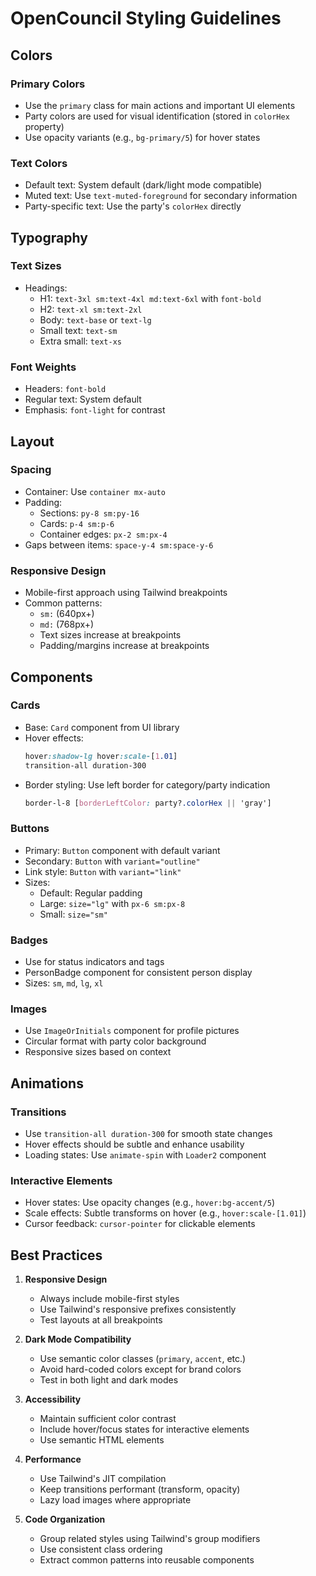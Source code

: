 # OpenCouncil Styling Guidelines

## Colors

### Primary Colors
- Use the `primary` class for main actions and important UI elements
- Party colors are used for visual identification (stored in `colorHex` property)
- Use opacity variants (e.g., `bg-primary/5`) for hover states

### Text Colors
- Default text: System default (dark/light mode compatible)
- Muted text: Use `text-muted-foreground` for secondary information
- Party-specific text: Use the party's `colorHex` directly

## Typography

### Text Sizes
- Headings:
  - H1: `text-3xl sm:text-4xl md:text-6xl` with `font-bold`
  - H2: `text-xl sm:text-2xl`
  - Body: `text-base` or `text-lg`
  - Small text: `text-sm`
  - Extra small: `text-xs`

### Font Weights
- Headers: `font-bold`
- Regular text: System default
- Emphasis: `font-light` for contrast

## Layout

### Spacing
- Container: Use `container mx-auto`
- Padding:
  - Sections: `py-8 sm:py-16`
  - Cards: `p-4 sm:p-6`
  - Container edges: `px-2 sm:px-4`
- Gaps between items: `space-y-4 sm:space-y-6`

### Responsive Design
- Mobile-first approach using Tailwind breakpoints
- Common patterns:
  - `sm:` (640px+)
  - `md:` (768px+)
  - Text sizes increase at breakpoints
  - Padding/margins increase at breakpoints

## Components

### Cards
- Base: `Card` component from UI library
- Hover effects:
  ```css
  hover:shadow-lg hover:scale-[1.01]
  transition-all duration-300
  ```
- Border styling: Use left border for category/party indication
  ```css
  border-l-8 [borderLeftColor: party?.colorHex || 'gray']
  ```

### Buttons
- Primary: `Button` component with default variant
- Secondary: `Button` with `variant="outline"`
- Link style: `Button` with `variant="link"`
- Sizes:
  - Default: Regular padding
  - Large: `size="lg"` with `px-6 sm:px-8`
  - Small: `size="sm"`

### Badges
- Use for status indicators and tags
- PersonBadge component for consistent person display
- Sizes: `sm`, `md`, `lg`, `xl`

### Images
- Use `ImageOrInitials` component for profile pictures
- Circular format with party color background
- Responsive sizes based on context

## Animations

### Transitions
- Use `transition-all duration-300` for smooth state changes
- Hover effects should be subtle and enhance usability
- Loading states: Use `animate-spin` with `Loader2` component

### Interactive Elements
- Hover states: Use opacity changes (e.g., `hover:bg-accent/5`)
- Scale effects: Subtle transforms on hover (e.g., `hover:scale-[1.01]`)
- Cursor feedback: `cursor-pointer` for clickable elements

## Best Practices

1. **Responsive Design**
   - Always include mobile-first styles
   - Use Tailwind's responsive prefixes consistently
   - Test layouts at all breakpoints

2. **Dark Mode Compatibility**
   - Use semantic color classes (`primary`, `accent`, etc.)
   - Avoid hard-coded colors except for brand colors
   - Test in both light and dark modes

3. **Accessibility**
   - Maintain sufficient color contrast
   - Include hover/focus states for interactive elements
   - Use semantic HTML elements

4. **Performance**
   - Use Tailwind's JIT compilation
   - Keep transitions performant (transform, opacity)
   - Lazy load images where appropriate

5. **Code Organization**
   - Group related styles using Tailwind's group modifiers
   - Use consistent class ordering
   - Extract common patterns into reusable components